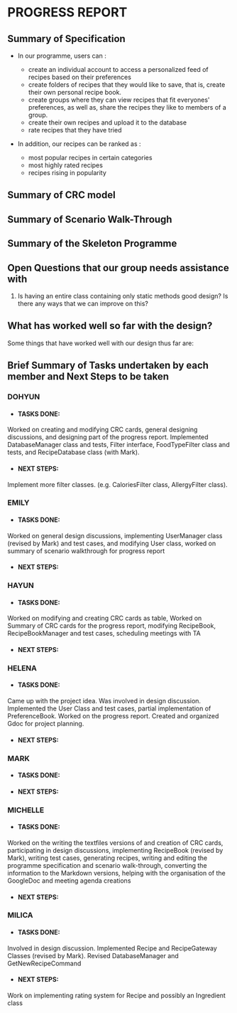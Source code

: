 # PROGRESS REPORT

## Summary of Specification

* In our programme, users can :
  * create an individual account to access a personalized feed of recipes based on their preferences
  * create folders of recipes that they would like to save, that is, create their own personal recipe book.
  * create groups where they can view recipes that fit everyones' preferences, as well as, share the recipes they like to members of a group.
  * create their own recipes and upload it to the database
  * rate recipes that they have tried 

* In addition, our recipes can be ranked as :
    * most popular recipes in certain categories
    * most highly rated recipes
    * recipes rising in popularity

## Summary of CRC model

## Summary of Scenario Walk-Through

## Summary of the Skeleton Programme

## Open Questions that our group needs assistance with
1) Is having an entire class containing only static methods good design? Is there any ways that we can improve on this?

## What has worked well so far with the design?

Some things that have worked well with our design thus far are:


## Brief Summary of Tasks undertaken by each member and Next Steps to be taken

### DOHYUN

* #### TASKS DONE: 
Worked on creating and modifying CRC cards, general designing discussions, and designing part of the progress report. Implemented DatabaseManager class and tests, Filter interface, FoodTypeFilter class and tests, and RecipeDatabase class (with Mark).

* #### NEXT STEPS:
Implement more filter classes. (e.g. CaloriesFilter class, AllergyFilter class).

### EMILY

* #### TASKS DONE: 
Worked on general design discussions, implementing UserManager class (revised by Mark) and test cases, and modifying User class, worked on summary of scenario walkthrough for progress report

* #### NEXT STEPS:

### HAYUN

* #### TASKS DONE: 
Worked on modifying and creating CRC cards as table, Worked on Summary of CRC cards for the progress report, modifying RecipeBook, RecipeBookManager and test cases, scheduling meetings with TA

* #### NEXT STEPS:

### HELENA

* #### TASKS DONE: 
Came up with the project idea. Was involved in design discussion. Implemented the User Class and test cases, partial implementation of PreferenceBook. Worked on the progress report. Created and organized Gdoc for project planning. 


* #### NEXT STEPS:

### MARK

* #### TASKS DONE: 
* #### NEXT STEPS:

### MICHELLE

* #### TASKS DONE: 
Worked on the writing the textfiles versions of and creation of CRC cards, participating in design discussions, implementing RecipeBook (revised by Mark), writing test cases, generating recipes, writing and editing the programme specification and scenario walk-through, converting the information to the Markdown versions, helping with the organisation of the GoogleDoc and meeting agenda creations

* #### NEXT STEPS:


### MILICA

* #### TASKS DONE: 
Involved in design discussion. Implemented Recipe and RecipeGateway Classes (revised by Mark). Revised DatabaseManager and GetNewRecipeCommand


* #### NEXT STEPS:
Work on implementing rating system for Recipe and possibly an Ingredient class
